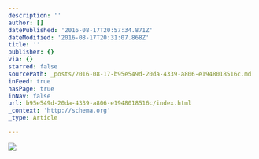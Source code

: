 ```yaml
---
description: ''
author: []
datePublished: '2016-08-17T20:57:34.871Z'
dateModified: '2016-08-17T20:31:07.868Z'
title: ''
publisher: {}
via: {}
starred: false
sourcePath: _posts/2016-08-17-b95e549d-20da-4339-a806-e1948018516c.md
inFeed: true
hasPage: true
inNav: false
url: b95e549d-20da-4339-a806-e1948018516c/index.html
_context: 'http://schema.org'
_type: Article

---
```

![](https://the-grid-user-content.s3-us-west-2.amazonaws.com/6bb685a0-e8ab-4975-9145-d98e4a47dbc1.jpg)